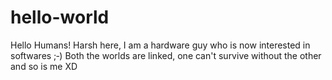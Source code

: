 # hello-world

Hello Humans!
Harsh here, I am a hardware guy who is now interested in softwares ;‑)
Both the worlds are linked, one can't survive without the other and so is me XD
